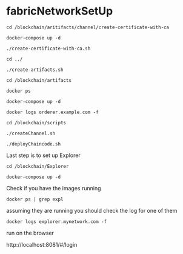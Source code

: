 # fabricNetworkSetUp

```
cd /blockchain/aritifacts/channel/create-certificate-with-ca
```

```
docker-compose up -d
```

```
./create-certificate-with-ca.sh
```

```
cd ../
```

```
./create-artifacts.sh
```

```
cd /blockchain/artifacts
```

```
docker ps
```

```
docker-compose up -d
```

```
docker logs orderer.example.com -f
```

```
cd /blockchain/scripts
```

```
./createChannel.sh
```

```
./deployChaincode.sh
```

Last step is to set up Explorer

```
cd /blockchain/Explorer
```

```
docker-compose up -d
```

Check if you have the images running
```
docker ps | grep expl
```

assuming they are running you should check the log for one of them

```
docker logs explorer.mynetwork.com -f
```

run on the browser


http://localhost:8081/#/login
